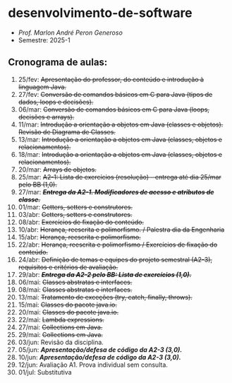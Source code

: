 # desenvolvimento-de-software
- _Prof. Marlon André Peron Generoso_
- Semestre: 2025-1

## Cronograma de aulas:
1. 25/fev: ~~Apresentação do professor, do conteúdo e introdução à linguagem Java.~~
2. 27/fev: ~~Conversão de comandos básicos em C para Java (tipos de dados, loops e decisões).~~
3. 06/mar: ~~Conversão de comandos básicos em C para Java (loops, decisões e arrays).~~
4. 11/mar: ~~Introdução a orientação a objetos em Java (classes e objetos). Revisão de Diagrama de Classes.~~
5. 13/mar: ~~Introdução a orientação a objetos em Java (classes, objetos e relacionamentos).~~
6. 18/mar: ~~Introdução a orientação a objetos em Java (classes, objetos e relacionamentos).~~
7. 20/mar: ~~Arrays de objetos.~~
8. 25/mar: ~~A2-1: Lista de exercícios (resolução) - entrega até dia 25/mar pelo BB (1,0).~~
9. 27/mar: ~~**_Entrega da A2-1. Modificadores de acesso e atributos de classe._**~~
10. 01/mar: ~~Getters, setters e construtores.~~
11. 03/abr: ~~Getters, setters e construtores.~~
12. 08/abr: ~~Exercícios de fixação do conteúdo.~~
13. 10/abr: ~~Herança, reescrita e polimorfismo. / Palestra dia da Engenharia~~
14. 15/abr: ~~Herança, reescrita e polimorfismo.~~
15. 22/abr: ~~Herança, reescrita e polimorfismo / Exercícios de fixação do conteúdo.~~
16. 24/abr: ~~Definição de temas e equipes do projeto semestral (A2-3), requisitos e critérios de avaliação.~~
17. 29/abr: ~~**_Entrega da A2-2 pelo BB: Lista de exercícios (1,0)._**~~
18. 06/mai: ~~Classes abstratas e interfaces.~~
19. 08/mai: ~~Classes abstratas e interfaces.~~
20. 13/mai: ~~Tratamento de exceções (try, catch, finally, throws).~~
21. 15/mai: ~~Classes do pacote java.io.~~
22. 20/mai: ~~Classes do pacote java.io.~~
23. 22/mai: ~~Lambda expressions.~~
24. 27/mai: ~~Collections em Java.~~
25. 29/mai: ~~Collections em Java.~~
26. 03/jun: Revisão da disciplina.
27. 05/jun: **_Apresentação/defesa de código da A2-3 (3,0)._**
28. 10/jun: **_Apresentação/defesa de código da A2-3 (3,0)._**
29. 12/jun: Avaliação A1. Prova individual sem consulta.
30. 01/jul: Substitutiva

